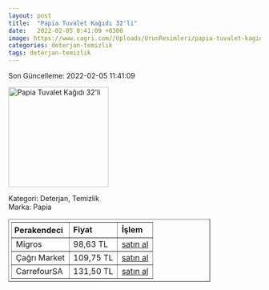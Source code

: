 ```yaml
---
layout: post
title:  "Papia Tuvalet Kağıdı 32'li"
date:   2022-02-05 8:41:09 +0300
image: https://www.cagri.com//Uploads/UrunResimleri/papia-tuvalet-kagidi-32li-9cc8ab.jpg
categories: deterjan-temizlik
tags: deterjan-temizlik
---
```


Son Güncelleme: 2022-02-05 11:41:09

<img src="https://www.cagri.com//Uploads/UrunResimleri/papia-tuvalet-kagidi-32li-9cc8ab.jpg" width="200" alt="Papia Tuvalet Kağıdı 32'li" />

Kategori: Deterjan, Temizlik
<br />
Marka: Papia

<table border="1" style="padding: 5px;width:80%;">
  <tr>
    <td style="padding: 5px;"><strong>Perakendeci</strong></td>
    <td><strong>Fiyat</strong></td>
    <td><strong>İşlem</strong></td>
  </tr>
  <tr>
              <td>Migros</td>
              <td>98,63 TL</td>
              <td><a target="_blank" href="https://www.migros.com.tr/papia-tuvalet-kagidi-32li-3-katli-p-1d953b8">satın al</a></td>
            </tr><tr>
              <td>Çağrı Market</td>
              <td>109,75 TL</td>
              <td><a target="_blank" href="https://www.cagri.com/papia-tuvalet-kagidi-32li">satın al</a></td>
            </tr><tr>
              <td>CarrefourSA</td>
              <td>131,50 TL</td>
              <td><a target="_blank" href="https://www.carrefoursa.com/papia-tuvalet-kagidi-32-li-b-side-p-30090226">satın al</a></td>
            </tr>
</table>
